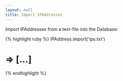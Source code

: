 ```yaml
---
layout: null
title: Import IPAddresses
---
```


Import IPAddresses from a text-file into the Database:

{% highlight ruby %}
IPAddress.import('ips.txt')
# => [...]
{% endhighlight %}
